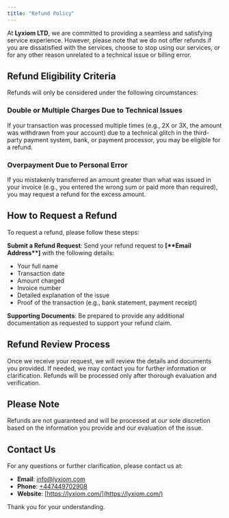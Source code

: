 ```yaml
---
title: "Refund Policy"
---
```


At **Lyxiom LTD**, we are committed to providing a seamless and satisfying service experience. However, please note that we do not offer refunds if you are dissatisfied with the services, choose to stop using our services, or for any other reason unrelated to a technical issue or billing error.

## **Refund Eligibility Criteria**

Refunds will only be considered under the following circumstances:

### **Double or Multiple Charges Due to Technical Issues**

If your transaction was processed multiple times (e.g., 2X or 3X, the amount was withdrawn from your account) due to a technical glitch in the third-party payment system, bank, or payment processor, you may be eligible for a refund.

### **Overpayment Due to Personal Error**

If you mistakenly transferred an amount greater than what was issued in your invoice (e.g., you entered the wrong sum or paid more than required), you may request a refund for the excess amount.

## **How to Request a Refund**

To request a refund, please follow these steps:

**Submit a Refund Request**: Send your refund request to **\[\*\***Email Address\***\*\]** with the following details:

- Your full name
- Transaction date
- Amount charged
- Invoice number
- Detailed explanation of the issue
- Proof of the transaction (e.g., bank statement, payment receipt)

**Supporting Documents**: Be prepared to provide any additional documentation as requested to support your refund claim.

## **Refund Review Process**

Once we receive your request, we will review the details and documents you provided. If needed, we may contact you for further information or clarification. Refunds will be processed only after thorough evaluation and verification.

## **Please Note**

Refunds are not guaranteed and will be processed at our sole discretion based on the information you provide and our evaluation of the issue.

## **Contact Us**

For any questions or further clarification, please contact us at:

- **Email**: [info@lyxiom.com](mailto:info@lyxiom.com)
- **Phone**: [+447449702908](tel:+447449702908)
- **Website**: [https://lyxiom.com/](https://lyxiom.com/)

Thank you for your understanding.
